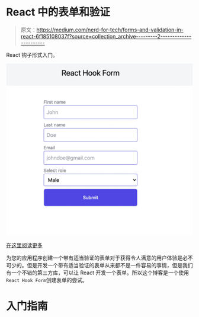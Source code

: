 # React 中的表单和验证

> 原文：<https://medium.com/nerd-for-tech/forms-and-validation-in-react-6f185108037f?source=collection_archive---------2----------------------->

React 钩子形式入门。

![](img/ddffde82ad8159eadee02eef49e65023.png)

[在这里阅读更多](http://i-hate-reading-logs.vercel.app/)

为您的应用程序创建一个带有适当验证的表单对于获得令人满意的用户体验是必不可少的。但是开发一个带有适当验证的表单从来都不是一件容易的事情，但是我们有一个不错的第三方库，可以让 React 开发一个表单。所以这个博客是一个使用`React Hook Form`创建表单的尝试。

# 入门指南